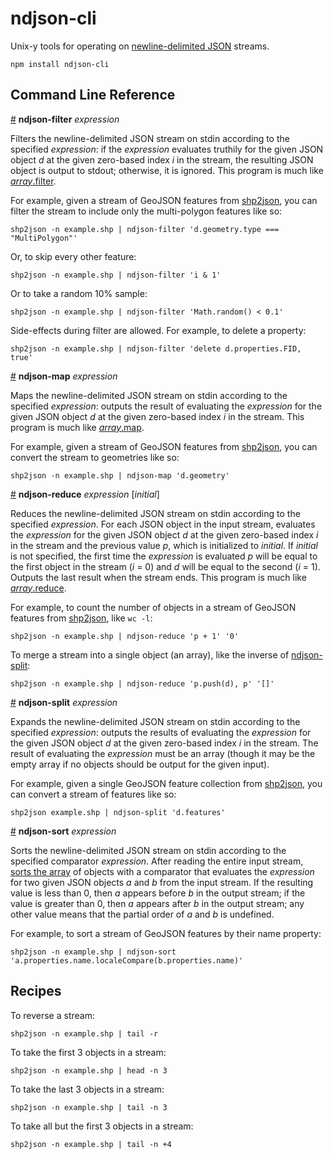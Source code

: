 # ndjson-cli

Unix-y tools for operating on [newline-delimited JSON](http://ndjson.org) streams.

```
npm install ndjson-cli
```

## Command Line Reference

<a name="ndjson_filter" href="ndjson_filter">#</a> <b>ndjson-filter</b> <i>expression</i>

Filters the newline-delimited JSON stream on stdin according to the specified *expression*: if the *expression* evaluates truthily for the given JSON object *d* at the given zero-based index *i* in the stream, the resulting JSON object is output to stdout; otherwise, it is ignored. This program is much like [*array*.filter](https://developer.mozilla.org/en-US/docs/Web/JavaScript/Reference/Global_Objects/Array/filter).

For example, given a stream of GeoJSON features from [shp2json](https://github.com/mbostock/shapefile/blob/master/README.md#shp2json), you can filter the stream to include only the multi-polygon features like so:

```
shp2json -n example.shp | ndjson-filter 'd.geometry.type === "MultiPolygon"'
```

Or, to skip every other feature:

```
shp2json -n example.shp | ndjson-filter 'i & 1'
```

Or to take a random 10% sample:

```
shp2json -n example.shp | ndjson-filter 'Math.random() < 0.1'
```

Side-effects during filter are allowed. For example, to delete a property:

```
shp2json -n example.shp | ndjson-filter 'delete d.properties.FID, true'
```

<a name="ndjson_map" href="ndjson_map">#</a> <b>ndjson-map</b> <i>expression</i>

Maps the newline-delimited JSON stream on stdin according to the specified *expression*: outputs the result of evaluating the *expression* for the given JSON object *d* at the given zero-based index *i* in the stream. This program is much like [*array*.map](https://developer.mozilla.org/en-US/docs/Web/JavaScript/Reference/Global_Objects/Array/map).

For example, given a stream of GeoJSON features from [shp2json](https://github.com/mbostock/shapefile/blob/master/README.md#shp2json), you can convert the stream to geometries like so:

```
shp2json -n example.shp | ndjson-map 'd.geometry'
```

<a name="ndjson_reduce" href="ndjson_reduce">#</a> <b>ndjson-reduce</b> <i>expression</i> [<i>initial</i>]

Reduces the newline-delimited JSON stream on stdin according to the specified *expression*. For each JSON object in the input stream, evaluates the *expression* for the given JSON object *d* at the given zero-based index *i* in the stream and the previous value *p*, which is initialized to *initial*. If *initial* is not specified, the first time the *expression* is evaluated *p* will be equal to the first object in the stream (*i* = 0) and *d* will be equal to the second (*i* = 1). Outputs the last result when the stream ends. This program is much like [*array*.reduce](https://developer.mozilla.org/en-US/docs/Web/JavaScript/Reference/Global_Objects/Array/reduce).

For example, to count the number of objects in a stream of GeoJSON features from [shp2json](https://github.com/mbostock/shapefile/blob/master/README.md#shp2json), like `wc -l`:

```
shp2json -n example.shp | ndjson-reduce 'p + 1' '0'
```

To merge a stream into a single object (an array), like the inverse of [ndjson-split](#ndjson_split):

```
shp2json -n example.shp | ndjson-reduce 'p.push(d), p' '[]'
```

<a name="ndjson_split" href="ndjson_split">#</a> <b>ndjson-split</b> <i>expression</i>

Expands the newline-delimited JSON stream on stdin according to the specified *expression*: outputs the results of evaluating the *expression* for the given JSON object *d* at the given zero-based index *i* in the stream. The result of evaluating the *expression* must be an array (though it may be the empty array if no objects should be output for the given input).

For example, given a single GeoJSON feature collection from [shp2json](https://github.com/mbostock/shapefile/blob/master/README.md#shp2json), you can convert a stream of features like so:

```
shp2json example.shp | ndjson-split 'd.features'
```

<a name="ndjson_sort" href="ndjson_sort">#</a> <b>ndjson-sort</b> <i>expression</i>

Sorts the newline-delimited JSON stream on stdin according to the specified comparator *expression*. After reading the entire input stream, [sorts the array](https://developer.mozilla.org/en-US/docs/Web/JavaScript/Reference/Global_Objects/Array/sort) of objects with a comparator that evaluates the *expression* for two given JSON objects *a* and *b* from the input stream. If the resulting value is less than 0, then *a* appears before *b* in the output stream; if the value is greater than 0, then *a* appears after *b* in the output stream; any other value means that the partial order of *a* and *b* is undefined.

For example, to sort a stream of GeoJSON features by their name property:

```
shp2json -n example.shp | ndjson-sort 'a.properties.name.localeCompare(b.properties.name)'
```

## Recipes

To reverse a stream:

```
shp2json -n example.shp | tail -r
```

To take the first 3 objects in a stream:

```
shp2json -n example.shp | head -n 3
```

To take the last 3 objects in a stream:

```
shp2json -n example.shp | tail -n 3
```

To take all but the first 3 objects in a stream:

```
shp2json -n example.shp | tail -n +4
```
